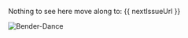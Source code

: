 Nothing to see here move along to: {{ nextIssueUrl }}

![Bender-Dance](https://media.giphy.com/media/8vtm3YCdxtUvjTn0U3/giphy.gif)
